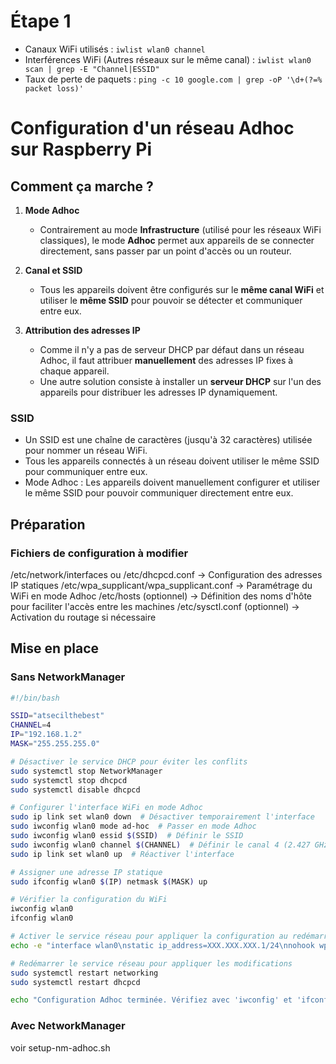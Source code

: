 
# Étape 1 
- Canaux WiFi utilisés : `iwlist wlan0 channel`
- Interférences WiFi (Autres réseaux sur le même canal) : `iwlist wlan0 scan | grep -E "Channel|ESSID"`
- Taux de perte de paquets : `ping -c 10 google.com | grep -oP '\d+(?=% packet loss)'`


# Configuration d'un réseau Adhoc sur Raspberry Pi  

## Comment ça marche ?  

1. **Mode Adhoc**  
   - Contrairement au mode **Infrastructure** (utilisé pour les réseaux WiFi classiques), le mode **Adhoc** permet aux appareils de se connecter directement, sans passer par un point d'accès ou un routeur.

2. **Canal et SSID**  
   - Tous les appareils doivent être configurés sur le **même canal WiFi** et utiliser le **même SSID** pour pouvoir se détecter et communiquer entre eux.

3. **Attribution des adresses IP**  
   - Comme il n'y a pas de serveur DHCP par défaut dans un réseau Adhoc, il faut attribuer **manuellement** des adresses IP fixes à chaque appareil.  
   - Une autre solution consiste à installer un **serveur DHCP** sur l'un des appareils pour distribuer les adresses IP dynamiquement.

### SSID 
- Un SSID est une chaîne de caractères (jusqu'à 32 caractères) utilisée pour nommer un réseau WiFi.
- Tous les appareils connectés à un réseau doivent utiliser le même SSID pour communiquer entre eux.
- Mode Adhoc : Les appareils doivent manuellement configurer et utiliser le même SSID pour pouvoir communiquer directement entre eux.

## Préparation
### Fichiers de configuration à modifier
/etc/network/interfaces ou /etc/dhcpcd.conf	-> Configuration des adresses IP statiques
/etc/wpa_supplicant/wpa_supplicant.conf	-> Paramétrage du WiFi en mode Adhoc
/etc/hosts (optionnel) -> Définition des noms d'hôte pour faciliter l'accès entre les machines
/etc/sysctl.conf (optionnel) -> Activation du routage si nécessaire

## Mise en place

### Sans NetworkManager
```bash
#!/bin/bash

SSID="atsecilthebest"
CHANNEL=4
IP="192.168.1.2"
MASK="255.255.255.0"

# Désactiver le service DHCP pour éviter les conflits
sudo systemctl stop NetworkManager
sudo systemctl stop dhcpcd
sudo systemctl disable dhcpcd

# Configurer l'interface WiFi en mode Adhoc
sudo ip link set wlan0 down  # Désactiver temporairement l'interface
sudo iwconfig wlan0 mode ad-hoc  # Passer en mode Adhoc
sudo iwconfig wlan0 essid $(SSID)  # Définir le SSID
sudo iwconfig wlan0 channel $(CHANNEL)  # Définir le canal 4 (2.427 GHz)
sudo ip link set wlan0 up  # Réactiver l'interface

# Assigner une adresse IP statique
sudo ifconfig wlan0 $(IP) netmask $(MASK) up

# Vérifier la configuration du WiFi
iwconfig wlan0
ifconfig wlan0

# Activer le service réseau pour appliquer la configuration au redémarrage
echo -e "interface wlan0\nstatic ip_address=XXX.XXX.XXX.1/24\nnohook wpa_supplicant" | sudo tee -a /etc/dhcpcd.conf

# Redémarrer le service réseau pour appliquer les modifications
sudo systemctl restart networking
sudo systemctl restart dhcpcd

echo "Configuration Adhoc terminée. Vérifiez avec 'iwconfig' et 'ifconfig'."

```

### Avec NetworkManager  
voir setup-nm-adhoc.sh
